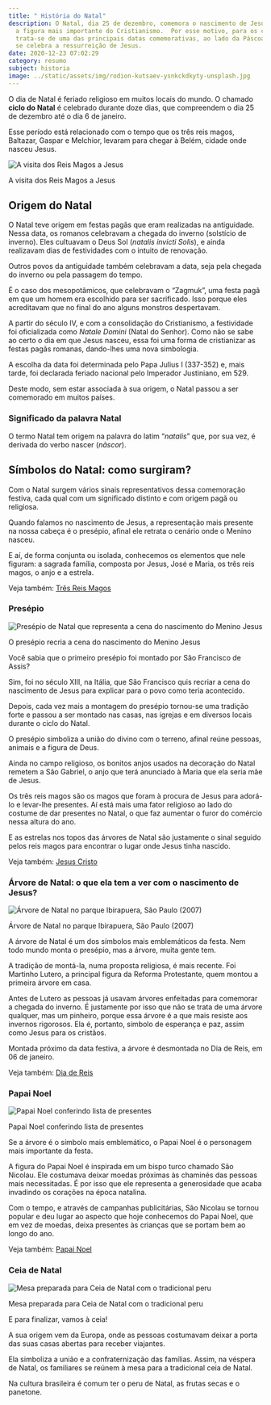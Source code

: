 ```yaml
---
title: " História do Natal"
description: O Natal, dia 25 de dezembro, comemora o nascimento de Jesus Cristo,
  a figura mais importante do Cristianismo.  Por esse motivo, para os cristãos,
  trata-se de uma das principais datas comemorativas, ao lado da Páscoa, em que
  se celebra a ressurreição de Jesus.
date: 2020-12-23 07:02:29
category: resumo
subject: historia
image: ../static/assets/img/rodion-kutsaev-ysnkckdkyty-unsplash.jpg
---
```

<!--StartFragment-->

O dia de Natal é feriado religioso em muitos locais do mundo. O chamado **ciclo do Natal** é celebrado durante doze dias, que compreendem o dia 25 de dezembro até o dia 6 de janeiro.

Esse período está relacionado com o tempo que os três reis magos, Baltazar, Gaspar e Melchior, levaram para chegar à Belém, cidade onde nasceu Jesus.

![A visita dos Reis Magos a Jesus](https://static.todamateria.com.br/upload/pr/es/presepioreismagos.jpg)

A visita dos Reis Magos a Jesus

## Origem do Natal

O Natal teve origem em festas pagãs que eram realizadas na antiguidade. Nessa data, os romanos celebravam a chegada do inverno (solstício de inverno). Eles cultuavam o Deus Sol (*natalis* *invicti* *Solis*), e ainda realizavam dias de festividades com o intuito de renovação.

Outros povos da antiguidade também celebravam a data, seja pela chegada do inverno ou pela passagem do tempo.

É o caso dos mesopotâmicos, que celebravam o “Zagmuk”, uma festa pagã em que um homem era escolhido para ser sacrificado. Isso porque eles acreditavam que no final do ano alguns monstros despertavam.

A partir do século IV, e com a consolidação do Cristianismo, a festividade foi oficializada como *Natale Domini* (Natal do Senhor). Como não se sabe ao certo o dia em que Jesus nasceu, essa foi uma forma de cristianizar as festas pagãs romanas, dando-lhes uma nova simbologia.

A escolha da data foi determinada pelo Papa Julius I (337-352) e, mais tarde, foi declarada feriado nacional pelo Imperador Justiniano, em 529.

Deste modo, sem estar associada à sua origem, o Natal passou a ser comemorado em muitos países.

### Significado da palavra Natal

O termo Natal tem origem na palavra do latim “*natalis*” que, por sua vez, é derivada do verbo nascer (*nāscor*).

## Símbolos do Natal: como surgiram?

Com o Natal surgem vários sinais representativos dessa comemoração festiva, cada qual com um significado distinto e com origem pagã ou religiosa.

Quando falamos no nascimento de Jesus, a representação mais presente na nossa cabeça é o presépio, afinal ele retrata o cenário onde o Menino nasceu.

E aí, de forma conjunta ou isolada, conhecemos os elementos que nele figuram: a sagrada família, composta por Jesus, José e Maria, os três reis magos, o anjo e a estrela.

Veja também: [Três Reis Magos](https://www.todamateria.com.br/tres-reis-magos/)

### Presépio

![Presépio de Natal que representa a cena do nascimento do Menino Jesus](https://static.todamateria.com.br/upload/pr/es/presepio-0-cke.jpg)

O presépio recria a cena do nascimento do Menino Jesus

Você sabia que o primeiro presépio foi montado por São Francisco de Assis?

Sim, foi no século XIII, na Itália, que São Francisco quis recriar a cena do nascimento de Jesus para explicar para o povo como teria acontecido.

Depois, cada vez mais a montagem do presépio tornou-se uma tradição forte e passou a ser montado nas casas, nas igrejas e em diversos locais durante o ciclo do Natal.

O presépio simboliza a união do divino com o terreno, afinal reúne pessoas, animais e a figura de Deus.

Ainda no campo religioso, os bonitos anjos usados na decoração do Natal remetem a São Gabriel, o anjo que terá anunciado à Maria que ela seria mãe de Jesus.

Os três reis magos são os magos que foram à procura de Jesus para adorá-lo e levar-lhe presentes. Aí está mais uma fator religioso ao lado do costume de dar presentes no Natal, o que faz aumentar o furor do comércio nessa altura do ano.

E as estrelas nos topos das árvores de Natal são justamente o sinal seguido pelos reis magos para encontrar o lugar onde Jesus tinha nascido.

Veja também: [Jesus Cristo](https://www.todamateria.com.br/jesus-cristo/)

### Árvore de Natal: o que ela tem a ver com o nascimento de Jesus?

![Árvore de Natal no parque Ibirapuera, São Paulo (2007)](https://static.todamateria.com.br/upload/rv/or/rvoresibirapuera.jpg)

Árvore de Natal no parque Ibirapuera, São Paulo (2007)

A árvore de Natal é um dos símbolos mais emblemáticos da festa. Nem todo mundo monta o presépio, mas a árvore, muita gente tem.

A tradição de montá-la, numa proposta religiosa, é mais recente. Foi Martinho Lutero, a principal figura da Reforma Protestante, quem montou a primeira árvore em casa.

Antes de Lutero as pessoas já usavam árvores enfeitadas para comemorar a chegada do inverno. É justamente por isso que não se trata de uma árvore qualquer, mas um pinheiro, porque essa árvore é a que mais resiste aos invernos rigorosos. Ela é, portanto, símbolo de esperança e paz, assim como Jesus para os cristãos.

Montada próximo da data festiva, a árvore é desmontada no Dia de Reis, em 06 de janeiro.

Veja também: [Dia de Reis](https://www.todamateria.com.br/dia-de-reis/)

### Papai Noel

![Papai Noel conferindo lista de presentes](https://static.todamateria.com.br/upload/pa/pa/papainoel-0-cke.jpg)

Papai Noel conferindo lista de presentes

Se a árvore é o símbolo mais emblemático, o Papai Noel é o personagem mais importante da festa.

A figura do Papai Noel é inspirada em um bispo turco chamado São Nicolau. Ele costumava deixar moedas próximas às chaminés das pessoas mais necessitadas. É por isso que ele representa a generosidade que acaba invadindo os corações na época natalina.

Com o tempo, e através de campanhas publicitárias, São Nicolau se tornou popular e deu lugar ao aspecto que hoje conhecemos do Papai Noel, que em vez de moedas, deixa presentes às crianças que se portam bem ao longo do ano.

Veja também: [Papai Noel](https://www.todamateria.com.br/papai-noel/)

### Ceia de Natal

![Mesa preparada para Ceia de Natal com o tradicional peru](https://static.todamateria.com.br/upload/ce/ia/ceia-0.jpg)

Mesa preparada para Ceia de Natal com o tradicional peru

E para finalizar, vamos à ceia!

A sua origem vem da Europa, onde as pessoas costumavam deixar a porta das suas casas abertas para receber viajantes.

Ela simboliza a união e a confraternização das famílias. Assim, na véspera de Natal, os familiares se reúnem à mesa para a tradicional ceia de Natal.

Na cultura brasileira é comum ter o peru de Natal, as frutas secas e o panetone.

<!--EndFragment-->